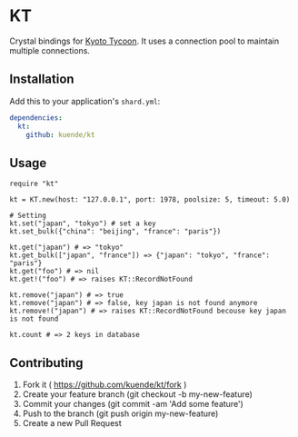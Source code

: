 # KT

Crystal bindings for [Kyoto Tycoon](http://fallabs.com/kyototycoon/). It uses a connection pool to maintain multiple connections.

## Installation


Add this to your application's `shard.yml`:

```yaml
dependencies:
  kt:
    github: kuende/kt
```


## Usage

```crystal
require "kt"

kt = KT.new(host: "127.0.0.1", port: 1978, poolsize: 5, timeout: 5.0)

# Setting
kt.set("japan", "tokyo") # set a key
kt.set_bulk({"china": "beijing", "france": "paris"})

kt.get("japan") # => "tokyo"
kt.get_bulk(["japan", "france"]) => {"japan": "tokyo", "france": "paris"}
kt.get("foo") # => nil
kt.get!("foo") # => raises KT::RecordNotFound

kt.remove("japan") # => true
kt.remove("japan") # => false, key japan is not found anymore
kt.remove!("japan") # => raises KT::RecordNotFound becouse key japan is not found

kt.count # => 2 keys in database
```

## Contributing

1. Fork it ( https://github.com/kuende/kt/fork )
2. Create your feature branch (git checkout -b my-new-feature)
3. Commit your changes (git commit -am 'Add some feature')
4. Push to the branch (git push origin my-new-feature)
5. Create a new Pull Request
